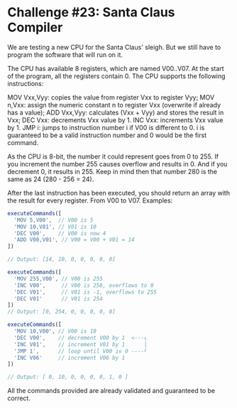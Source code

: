 # Challenge #23: Santa Claus Compiler

We are testing a new CPU for the Santa Claus' sleigh. But we still have to program the software that will run on it.

The CPU has available 8 registers, which are named V00..V07. At the start of the program, all the registers contain 0. The CPU supports the following instructions:

MOV Vxx,Vyy: copies the value from register Vxx to register Vyy; MOV n,Vxx: assign the numeric constant n to register Vxx (overwrite if already has a value); ADD Vxx,Vyy: calculates (Vxx + Vyy) and stores the result in Vxx; DEC Vxx: decrements Vxx value by 1. INC Vxx: increments Vxx value by 1. JMP i: jumps to instruction number i if V00 is different to 0. i is guaranteed to be a valid instruction number and 0 would be the first command.

As the CPU is 8-bit, the number it could represent goes from 0 to 255. If you increment the number 255 causes overflow and results in 0. And if you decrement 0, it results in 255. Keep in mind then that number 280 is the same as 24 (280 - 256 = 24).

After the last instruction has been executed, you should return an array with the result for every register. From V00 to V07. Examples:

```javascript
executeCommands([
  'MOV 5,V00',  // V00 is 5
  'MOV 10,V01', // V01 is 10
  'DEC V00',    // V00 is now 4
  'ADD V00,V01', // V00 = V00 + V01 = 14
])

// Output: [14, 10, 0, 0, 0, 0, 0]

executeCommands([
  'MOV 255,V00', // V00 is 255
  'INC V00',     // V00 is 256, overflows to 0
  'DEC V01',     // V01 is -1, overflows to 255
  'DEC V01'      // V01 is 254
])
// Output: [0, 254, 0, 0, 0, 0, 0]

executeCommands([
  'MOV 10,V00', // V00 is 10
  'DEC V00',    // decrement V00 by 1  <---┐
  'INC V01',    // increment V01 by 1      |
  'JMP 1',      // loop until V00 is 0 ----┘
  'INC V06'     // increment V06 by 1
])

// Output: [ 0, 10, 0, 0, 0, 0, 1, 0 ]
```

All the commands provided are already validated and guaranteed to be correct.